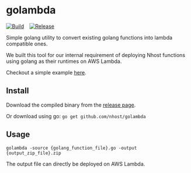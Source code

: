 # golambda 

[![Build](https://github.com/nhost/golambda/actions/workflows/build.yaml/badge.svg)](https://github.com/nhost/golambda/actions/workflows/build.yaml) &ensp; [![Release](https://github.com/nhost/golambda/actions/workflows/release.yaml/badge.svg?branch=main&event=release)](https://github.com/nhost/golambda/actions/workflows/release.yaml)

Simple golang utility to convert existing golang functions into lambda compatible ones.

We built this tool for our internal requirement of deploying Nhost functions using golang as their runtimes on AWS Lambda.

Checkout a simple example [here](/example).

## Install

Download the compiled binary from the [release page](https://github.com/nhost/golambda/releases).

Or download using go: `go get github.com/nhost/golambda`

## Usage

`golambda -source {golang_function_file}.go -output {output_zip_file}.zip`

The output file can directly be deployed on AWS Lambda.
